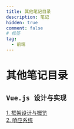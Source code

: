 ```yaml
---
title: 其他笔记目录
description: 笔记
hidden: true
comment: false
# 标签
tag:
  - 前端
---
```


# 其他笔记目录

## `Vue.js 设计与实现`

[1. 框架设计与概览](./Vue.js设计与实现/篇一.md)\
[2. 响应系统](./Vue.js设计与实现/篇二.md)
